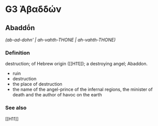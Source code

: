# G3 Ἀβαδδών

## Abaddṓn

_(ab-ad-dohn' | ah-vahth-THONE | ah-vahth-THONE)_

### Definition

destruction; of Hebrew origin ([[H11]]); a destroying angel; Abaddon.

- ruin
- destruction
- the place of destruction
- the name of the angel-prince of the infernal regions, the minister of death and the author of havoc on the earth

### See also

[[H11]]

